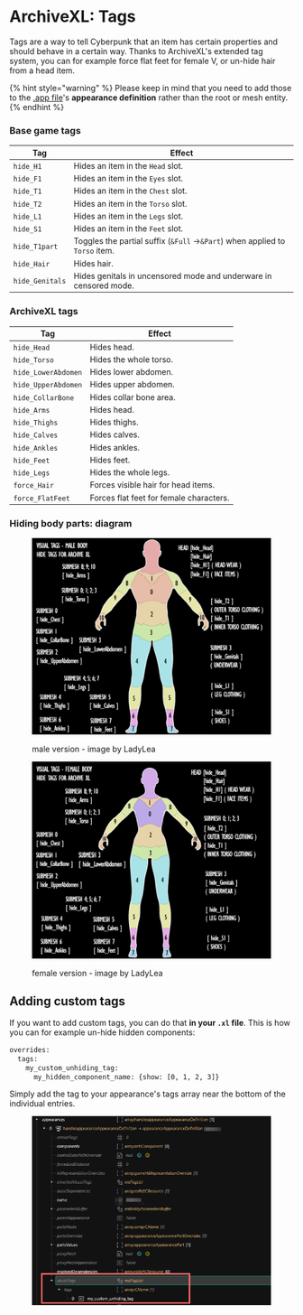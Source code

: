 # ArchiveXL: Tags

Tags are a way to tell Cyberpunk that an item has certain properties and should behave in a certain way. Thanks to ArchiveXL's extended tag system, you can for example force flat feet for female V, or un-hide hair from a head item.

{% hint style="warning" %}
Please keep in mind that you need to add those to the [.app file](../../files-and-what-they-do/appearance-.app-files.md)'s **appearance definition** rather than the root or mesh entity.&#x20;
{% endhint %}

### Base game tags

| Tag             | Effect                                                                      |
| --------------- | --------------------------------------------------------------------------- |
| `hide_H1`       | Hides an item in the `Head` slot.                                           |
| `hide_F1`       | Hides an item in the `Eyes` slot.                                           |
| `hide_T1`       | Hides an item in the `Chest` slot.                                          |
| `hide_T2`       | Hides an item in the `Torso` slot.                                          |
| `hide_L1`       | Hides an item in the `Legs` slot.                                           |
| `hide_S1`       | Hides an item in the `Feet` slot.                                           |
| `hide_T1part`   | Toggles the partial suffix (`&Full` →`&Part`) when applied to `Torso` item. |
| `hide_Hair`     | Hides hair.                                                                 |
| `hide_Genitals` | Hides genitals in uncensored mode and underware in censored mode.           |

### ArchiveXL tags

| Tag                 | Effect                                  |
| ------------------- | --------------------------------------- |
| `hide_Head`         | Hides head.                             |
| `hide_Torso`        | Hides the whole torso.                  |
| `hide_LowerAbdomen` | Hides lower abdomen.                    |
| `hide_UpperAbdomen` | Hides upper abdomen.                    |
| `hide_CollarBone`   | Hides collar bone area.                 |
| `hide_Arms`         | Hides head.                             |
| `hide_Thighs`       | Hides thighs.                           |
| `hide_Calves`       | Hides calves.                           |
| `hide_Ankles`       | Hides ankles.                           |
| `hide_Feet`         | Hides feet.                             |
| `hide_Legs`         | Hides the whole legs.                   |
| `force_Hair`        | Forces visible hair for head items.     |
| `force_FlatFeet`    | Forces flat feet for female characters. |

### Hiding body parts: diagram

<div>

<figure><img src="../../../.gitbook/assets/archiveXl_bodyparts_cheatsheet_ref_ladylea_mV.png" alt=""><figcaption><p>male version - image by LadyLea</p></figcaption></figure>

 

<figure><img src="../../../.gitbook/assets/archiveXl_bodyparts_cheatsheet_ref_ladylea_fV.png" alt=""><figcaption><p>female version - image by LadyLea</p></figcaption></figure>

</div>

## Adding custom tags

If you want to add custom tags, you can do that **in your `.xl` file**. This is how you can for example un-hide hidden components:

```
overrides:
  tags:
    my_custom_unhiding_tag:
      my_hidden_component_name: {show: [0, 1, 2, 3]}
```

Simply add the tag to your appearance's tags array near the bottom of the individual entries.

<figure><img src="../../../.gitbook/assets/hiding_custom_tags.png" alt=""><figcaption></figcaption></figure>
